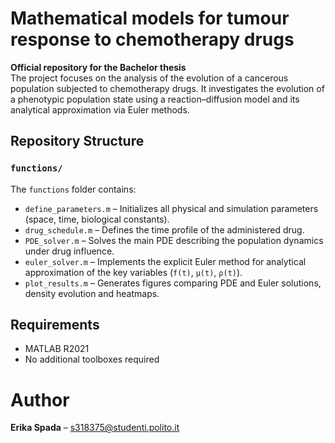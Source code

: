 # Mathematical models for tumour response to chemotherapy drugs
**Official repository for the Bachelor thesis**   
The project focuses on the analysis of the evolution of a cancerous population subjected to chemotherapy drugs. It investigates the evolution of a phenotypic population state using a reaction–diffusion model and its analytical approximation via Euler methods.


## Repository Structure

### `functions/`
The `functions` folder contains:
- `define_parameters.m` – Initializes all physical and simulation parameters (space, time, biological constants).
- `drug_schedule.m` – Defines the time profile of the administered drug.
- `PDE_solver.m` – Solves the main PDE describing the population dynamics under drug influence.
- `euler_solver.m` – Implements the explicit Euler method for analytical approximation of the key variables (`f(t)`, `μ(t)`, `ρ(t)`).
- `plot_results.m` – Generates figures comparing PDE and Euler solutions, density evolution and heatmaps.



## Requirements

- MATLAB R2021
- No additional toolboxes required


# Author 
**Erika Spada** – s318375@studenti.polito.it

